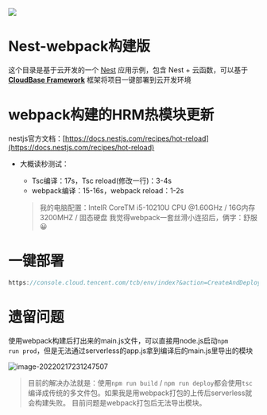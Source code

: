 <a href="https://github.com/TencentCloudBase/cloudbase-templates"><img src="https://main.qcloudimg.com/raw/79fdd61df8b2154ccaa479301fcc57a6.png"></a>

# Nest-webpack构建版

这个目录是基于云开发的一个 [Nest](https://nestjs.com/) 应用示例，包含 Nest + 云函数，可以基于 **[CloudBase Framework](https://github.com/TencentCloudBase/cloudbase-framework)** 框架将项目一键部署到云开发环境



# webpack构建的HRM热模块更新

nestjs官方文档：[https://docs.nestjs.com/recipes/hot-reload](https://docs.nestjs.com/recipes/hot-reload)

+ 大概读秒测试：

  + Tsc编译：17s，Tsc reload(修改一行)：3-4s
  + webpack编译：15-16s，webpack reload：1-2s

  > 我的电脑配置：lntelR CoreTM i5-10210U CPU @1.60GHz / 16G内存 3200MHZ / 固态硬盘
  > 我觉得webpack一套丝滑小连招后，俩字：舒服😀



# 一键部署

```js
https://console.cloud.tencent.com/tcb/env/index?&action=CreateAndDeployCloudBaseProject&appUrl=https://gitee.com/JYbill/cloudbase-nest-template-windows&branch=webpack-version&appName=nest-webpack
```



# 遗留问题

使用webpack构建后打出来的main.js文件，可以直接用node.js启动`npm run prod`，但是无法通过serverless的app.js拿到编译后的main.js里导出的模块

![image-20220217231247507](https://gitee.com/JYbill/typroa_pic/raw/master//%E5%8D%9A%E5%AE%A2/image-20220217231247507.png)

> 目前的解决办法就是：使用`npm run build` / `npm run deploy`都会使用`tsc`编译成传统的多文件包。如果我是用webpack打包的上传后serverless就会构建失败。
> 目前问题是webpack打包后无法导出模块。
